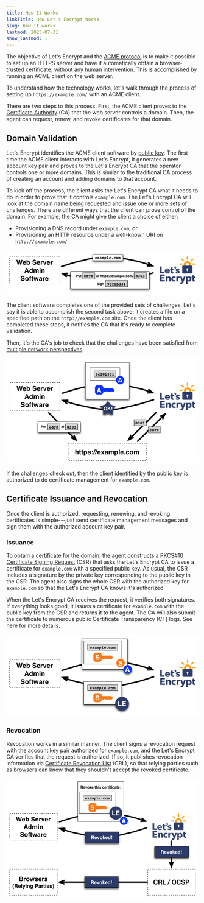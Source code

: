```yaml
---
title: How It Works
linkTitle: How Let's Encrypt Works
slug: how-it-works
lastmod: 2025-07-31
show_lastmod: 1
---
```


The objective of Let's Encrypt and the [ACME protocol](https://tools.ietf.org/html/rfc8555) is to make it possible to set up an HTTPS server and have it automatically obtain a browser-trusted certificate, without any human intervention. This is accomplished by running an ACME client on the web server.

To understand how the technology works, let's walk through the process of setting up `https://example.com/` with an ACME client.

There are two steps to this process. First, the ACME client proves to the [Certificate Authority](https://simple.wikipedia.org/wiki/Certificate_authority) (CA) that the web server controls a domain. Then, the agent can request, renew, and revoke certificates for that domain.

## Domain Validation

Let's Encrypt identifies the ACME client software by [public key](https://simple.wikipedia.org/wiki/Public-key_cryptography). The first time the ACME client interacts with Let's Encrypt, it generates a new account key pair and proves to the Let's Encrypt CA that the operator controls one or more domains. This is similar to the traditional CA process of creating an account and adding domains to that account.

To kick off the process, the client asks the Let's Encrypt CA what it needs to do in order to prove that it controls `example.com`. The Let's Encrypt CA will look at the domain name being requested and issue one or more sets of challenges. There are different ways that the client can prove control of the domain. For example, the CA might give the client a choice of either:

* Provisioning a DNS record under `example.com`, or
* Provisioning an HTTP resource under a well-known URI on `http://example.com/`

<div class="howitworks-figure">
<img alt="Requesting challenges to validate example.com"
     src="/images/howitworks_challenge.png"/>
</div>

The client software completes one of the provided sets of challenges. Let's say it is able to accomplish the second task above: it creates a file on a specified path on the `http://example.com` site. Once the client has completed these steps, it notifies the CA that it's ready to complete validation.

Then, it's the CA's job to check that the challenges have been satisfied from [multiple network perspectives](/2020/02/19/multi-perspective-validation).

<div class="howitworks-figure">
<img alt="Requesting authorization to act for example.com"
     src="/images/howitworks_authorization.png"/>
</div>

If the challenges check out, then the client identified by the public key is authorized to do certificate management for `example.com`.


## Certificate Issuance and Revocation

Once the client is authorized, requesting, renewing, and revoking certificates is simple---just send certificate management messages and sign them with the authorized account key pair.

### Issuance

To obtain a certificate for the domain, the agent constructs a PKCS#10 [Certificate Signing Request](https://tools.ietf.org/html/rfc2986) (CSR) that asks the Let's Encrypt CA to issue a certificate for `example.com` with a specified public key. As usual, the CSR includes a signature by the private key corresponding to the public key in the CSR. The agent also signs the whole CSR with the authorized key for `example.com` so that the Let's Encrypt CA knows it's authorized.

When the Let's Encrypt CA receives the request, it verifies both signatures. If everything looks good, it issues a certificate for `example.com` with the public key from the CSR and returns it to the agent. The CA will also submit the certificate to numerous public Certificate Transparency (CT) logs. See [here](https://certificate.transparency.dev/howctworks/#pki) for more details.

<div class="howitworks-figure">
<img alt="Requesting a certificate for example.com"
     src="/images/howitworks_certificate.png"/>
</div>

### Revocation

Revocation works in a similar manner. The client signs a revocation request with the account key pair authorized for `example.com`, and the Let's Encrypt CA verifies that the request is authorized. If so, it publishes revocation information via [Certificate Revocation List](https://en.wikipedia.org/wiki/Certificate_revocation_list) (CRL), so that relying parties such as browsers can know that they shouldn't accept the revoked certificate.

<div class="howitworks-figure">
<img alt="Requesting revocation of a certificate for example.com"
     src="/images/howitworks_revocation.png"/>
</div>

